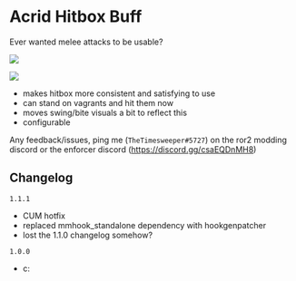 # Acrid Hitbox Buff
Ever wanted melee attacks to be usable?

[![](https://i.imgur.com/tTLmpZM.png)]()

[![](https://i.imgur.com/KggqzLe.png)]()

- makes hitbox more consistent and satisfying to use
- can stand on vagrants and hit them now
- moves swing/bite visuals a bit to reflect this
- configurable

Any feedback/issues, ping me (`TheTimesweeper#5727`) on the ror2 modding discord or the enforcer discord (https://discord.gg/csaEQDnMH8)

## Changelog
`1.1.1`
- CUM hotfix
- replaced mmhook_standalone dependency with hookgenpatcher
- lost the 1.1.0 changelog somehow?

`1.0.0`
- c: